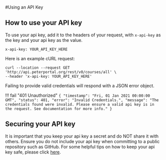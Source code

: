 #Using an API Key

## How to use your API key
To use your api key, add it to the headers of your request, with `x-api-key` as the key and your api key as the value.
```
x-api-key: YOUR_API_KEY_HERE
```

Here is an example cURL request: 
```
curl --location --request GET 'http://api.peterportal.org/rest/v0/courses/all' \
--header 'x-api-key: YOUR_API_KEY_HERE'
```

Failing to provide valid credentials will respond with a JSON error object.

!!! fail "401 Unauthorized"
    ```
    {
        "timestamp": "Fri, 01 Jan 2021 00:00:00 GMT",
        "status": 401,
        "error": "Invalid Credentials.",
        "message": "The credentials found were invalid. Please ensure a valid api key is in the request. See documentation for more info."
    }
    ```

## Securing your API key

It is important that you keep your api key a secret and do NOT share it with others. Ensure you do not include your api key when committing to a public repository such as GitHub. For some helpful tips
on how to keep your api key safe, please click [here](https://medium.com/chingu/an-introduction-to-environment-variables-and-how-to-use-them-f602f66d15fa).